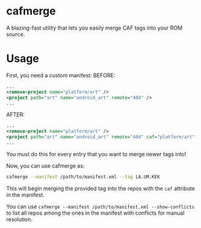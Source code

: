 # cafmerge
A blazing-fast utility that lets you easily merge CAF tags into your ROM source.

# Usage
First, you need a custom manifest:
BEFORE:
```xml
...
<remove-project name="platform/art" />
<project path="art" name="android_art" remote="404" />
...
```

AFTER:
```xml
...
<remove-project name="platform/art" />
<project path="art" name="android_art" remote="404" caf="platform/art" />
...
```

You must do this for every entry that you want to merge newer tags into!

Now, you can use cafmerge as:
```bash
cafmerge --manifest /path/to/manifest.xml --tag LA.UM.KEK
```
  
This will begin merging the provided tag into the repos with the `caf` attribute in the manifest.
  
You can use `cafmerge --manifest /path/to/manifest.xml --show-conflicts` to list all repos among the ones in the manifest with conflicts for manual resolution.
